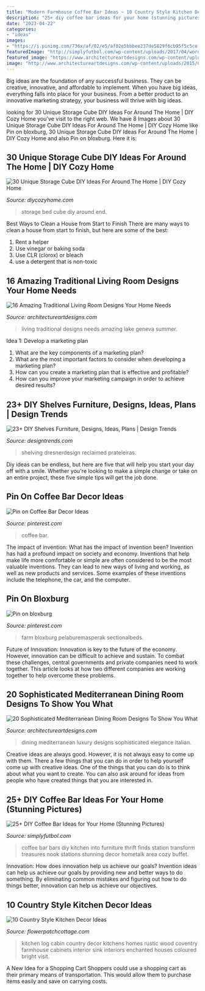 ```yaml
---
title: "Modern Farmhouse Coffee Bar Ideas ~ 10 Country Style Kitchen Decor Ideas"
description: "25+ diy coffee bar ideas for your home (stunning pictures)"
date: "2023-04-22"
categories:
- "ideas"
images:
- "https://i.pinimg.com/736x/af/02/e5/af02e5bbbee237de5829f6cb95f5c5ce.jpg"
featuredImage: "http://simplyfutbol.com/wp-content/uploads/2017/04/word-image-10.jpeg"
featured_image: "https://www.architectureartdesigns.com/wp-content/uploads/2015/07/16-Amazing-Traditional-Living-Room-Designs-Your-Home-Needs-8.jpg"
image: "http://www.architectureartdesigns.com/wp-content/uploads/2015/07/20-Sophisticated-Mediterranean-Dining-Rooms-To-Show-You-What-Luxury-Is-Like-17.jpg"
---
```



Big ideas are the foundation of any successful business. They can be creative, innovative, and affordable to implement. When you have big ideas, everything falls into place for your business. From a better product to an innovative marketing strategy, your business will thrive with big ideas.

	

		
looking for 30 Unique Storage Cube DIY Ideas For Around The Home | DIY Cozy Home you've visit to the right web. We have 8 Images about 30 Unique Storage Cube DIY Ideas For Around The Home | DIY Cozy Home like Pin on bloxburg, 30 Unique Storage Cube DIY Ideas For Around The Home | DIY Cozy Home and also Pin on bloxburg. Here it is:
		
    
## 30 Unique Storage Cube DIY Ideas For Around The Home | DIY Cozy Home

<img loading=lazy src="http://diycozyhome.com/wp-content/uploads/2016/05/end-of-bed-storage.jpg" onerror="this.onerror=null;this.src='https://tse1.mm.bing.net/th?id=OIP.vpYonrfGiS5MQN_7AxvmnwHaFj&amp;pid=15.1';" alt="30 Unique Storage Cube DIY Ideas For Around The Home | DIY Cozy Home">

_Source: diycozyhome.com_

>storage bed cube diy around end. 

	

Best Ways to Clean a House from Start to Finish
There are many ways to clean a house from start to finish, but here are some of the best: 
1. Rent a helper 
2. Use vinegar or baking soda 
3. Use CLR (clorox) or bleach 
4. use a detergent that is non-toxic 

    
## 16 Amazing Traditional Living Room Designs Your Home Needs

<img loading=lazy src="https://www.architectureartdesigns.com/wp-content/uploads/2015/07/16-Amazing-Traditional-Living-Room-Designs-Your-Home-Needs-8.jpg" onerror="this.onerror=null;this.src='https://tse2.mm.bing.net/th?id=OIP.FnhNd4S2W9KzHkV_VnAFPAHaJ4&amp;pid=15.1';" alt="16 Amazing Traditional Living Room Designs Your Home Needs">

_Source: architectureartdesigns.com_

>living traditional designs needs amazing lake geneva summer. 

	

Idea 1: Develop a marketing plan
1. What are the key components of a marketing plan? 
2. What are the most important factors to consider when developing a marketing plan? 
3. How can you create a marketing plan that is effective and profitable? 
4. How can you improve your marketing campaign in order to achieve desired results?

    
## 23+ DIY Shelves Furniture, Designs, Ideas, Plans | Design Trends

<img loading=lazy src="https://images.designtrends.com/wp-content/uploads/2016/03/03071520/Reclaimed-Bar-Wood-DIY-Shelves.jpeg" onerror="this.onerror=null;this.src='https://tse4.mm.bing.net/th?id=OIP.zMJMltLL08qrpk6uyDEU-wHaLH&amp;pid=15.1';" alt="23+ DIY Shelves Furniture, Designs, Ideas, Plans | Design Trends">

_Source: designtrends.com_

>shelving dresnerdesign reclaimed prateleiras. 

	

Diy ideas can be endless, but here are five that will help you start your day off with a smile. Whether you're looking to make a simple change or take on an entire project, these five simple tips will get the job done.

    
## Pin On Coffee Bar Decor Ideas

<img loading=lazy src="https://i.pinimg.com/736x/af/02/e5/af02e5bbbee237de5829f6cb95f5c5ce.jpg" onerror="this.onerror=null;this.src='https://tse1.mm.bing.net/th?id=OIP.bDe8wqLxsk9EjjkGdH5m5AHaLH&amp;pid=15.1';" alt="Pin on Coffee Bar Decor Ideas">

_Source: pinterest.com_

>coffee bar. 

	

The impact of invention: What has the impact of invention been?
Invention has had a profound impact on society and economy. Inventions that help make life more comfortable or simple are often considered to be the most valuable inventions. They can lead to new ways of living and working, as well as new products and services. Some examples of these inventions include the telephone, the car, and the computer.

    
## Pin On Bloxburg

<img loading=lazy src="https://i.pinimg.com/736x/33/dc/60/33dc603ba997268f47e9d5200736741c.jpg" onerror="this.onerror=null;this.src='https://tse4.mm.bing.net/th?id=OIP.tPDfnvdUN_Gf-CcNkhBZRQHaLG&amp;pid=15.1';" alt="Pin on bloxburg">

_Source: pinterest.com_

>farm bloxburg pelaburemasperak sectionalbeds. 

	

Future of Innovation:
Innovation is key to the future of the economy. However, innovation can be difficult to achieve and sustain. To combat these challenges, central governments and private companies need to work together. This article looks at how two different companies are working together to help overcome these problems.

    
## 20 Sophisticated Mediterranean Dining Room Designs To Show You What

<img loading=lazy src="http://www.architectureartdesigns.com/wp-content/uploads/2015/07/20-Sophisticated-Mediterranean-Dining-Rooms-To-Show-You-What-Luxury-Is-Like-17.jpg" onerror="this.onerror=null;this.src='https://tse4.mm.bing.net/th?id=OIP.uUUsDZ2-d4PGhpMxPBLQpgAAAA&amp;pid=15.1';" alt="20 Sophisticated Mediterranean Dining Room Designs To Show You What">

_Source: architectureartdesigns.com_

>dining mediterranean luxury designs sophisticated elegance italian. 

	

Creative ideas are always good. However, it is not always easy to come up with them. There a few things that you can do in order to help yourself come up with creative ideas. One of the things that you can do is to think about what you want to create. You can also ask around for ideas from people who have created things that you are interested in.

    
## 25+ DIY Coffee Bar Ideas For Your Home (Stunning Pictures)

<img loading=lazy src="http://simplyfutbol.com/wp-content/uploads/2017/04/word-image-10.jpeg" onerror="this.onerror=null;this.src='https://tse1.mm.bing.net/th?id=OIP.S7xVRK5s5w35z4AR4P-mngHaJ4&amp;pid=15.1';" alt="25+ DIY Coffee Bar Ideas for Your Home (Stunning Pictures)">

_Source: simplyfutbol.com_

>coffee bar bars diy kitchen into furniture thrift finds station transform treasures nook stations stunning decor hometalk area cozy buffet. 

	

Innovation: How does innovation help us achieve our goals?
Invention ideas can help us achieve our goals by providing new and better ways to do something. By eliminating common mistakes and figuring out how to do things better, innovation can help us achieve our objectives.

    
## 10 Country Style Kitchen Decor Ideas

<img loading=lazy src="http://flowerpatchcottage.com/wp-content/uploads/2018/02/4571988f54966588b49fe1e4e79713b7.jpg" onerror="this.onerror=null;this.src='https://tse3.mm.bing.net/th?id=OIP.33R1O0nwrsp3CoqlPhDa5wHaLH&amp;pid=15.1';" alt="10 Country Style Kitchen Decor Ideas">

_Source: flowerpatchcottage.com_

>kitchen log cabin country decor kitchens homes rustic wood coventry farmhouse cabinets interior sink interiors enchanted houses coloured bright visit. 

	

A New Idea for a Shopping Cart
Shoppers could use a shopping cart as their primary means of transportation. This would allow them to purchase items easily and save on carrying costs.

